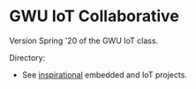 # GWU IoT Collaborative

Version Spring '20 of the GWU IoT class.

Directory:

- See [inspirational](https://github.com/gwu-iot/collaboration/inspiration.md) embedded and IoT projects.
